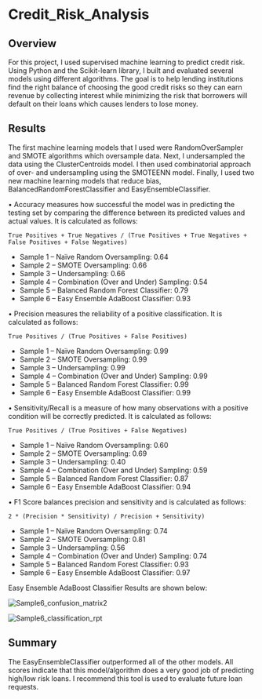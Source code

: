 # Credit_Risk_Analysis

## Overview
For this project, I used supervised machine learning to predict credit risk. Using Python and the Scikit-learn library, I built and evaluated several models using different algorithms. The goal is to help lending institutions find the right balance of choosing the good credit risks so they can earn revenue by collecting interest while minimizing the risk that borrowers will default on their loans which causes lenders to lose money. 

## Results

The first machine learning models that I used were RandomOverSampler and SMOTE algorithms which oversample data. Next, I undersampled the data using the ClusterCentroids model. I then used combinatorial approach of over- and undersampling using the SMOTEENN model. Finally, I used two new machine learning models that reduce bias, BalancedRandomForestClassifier and EasyEnsembleClassifier.



•	Accuracy measures how successful the model was in predicting the testing set by comparing the difference between its predicted values and actual values. It is calculated as follows: 

    True Positives + True Negatives / (True Positives + True Negatives + False Positives + False Negatives)

-	Sample 1 – Naïve Random Oversampling: 0.64
-	Sample 2 – SMOTE Oversampling: 0.66
-	Sample 3 – Undersampling: 0.66
-	Sample 4 – Combination (Over and Under) Sampling: 0.54
-	Sample 5 – Balanced Random Forest Classifier: 0.79
-	Sample 6 – Easy Ensemble AdaBoost Classifier: 0.93

•	Precision measures the reliability of a positive classification. It is calculated as follows: 

    True Positives / (True Positives + False Positives)

-	Sample 1 – Naïve Random Oversampling: 0.99
-	Sample 2 – SMOTE Oversampling: 0.99
-	Sample 3 – Undersampling: 0.99
-	Sample 4 – Combination (Over and Under) Sampling: 0.99
-	Sample 5 – Balanced Random Forest Classifier: 0.99
-	Sample 6 – Easy Ensemble AdaBoost Classifier: 0.99

•	Sensitivity/Recall is a measure of how many observations with a positive condition will be correctly predicted. It is calculated as follows:

    True Positives / (True Positives + False Negatives) 

-	Sample 1 – Naïve Random Oversampling: 0.60
-	Sample 2 – SMOTE Oversampling: 0.69
-	Sample 3 – Undersampling: 0.40
-	Sample 4 – Combination (Over and Under) Sampling: 0.59
-	Sample 5 – Balanced Random Forest Classifier: 0.87 
-	Sample 6 – Easy Ensemble AdaBoost Classifier: 0.94

•	F1 Score balances precision and sensitivity and is calculated as follows: 
    
    2 * (Precision * Sensitivity) / Precision + Sensitivity)

-	Sample 1 – Naïve Random Oversampling: 0.74
-	Sample 2 – SMOTE Oversampling: 0.81
-	Sample 3 – Undersampling: 0.56
-	Sample 4 – Combination (Over and Under) Sampling: 0.74
-	Sample 5 – Balanced Random Forest Classifier: 0.93
-	Sample 6 – Easy Ensemble AdaBoost Classifier: 0.97


Easy Ensemble AdaBoost Classifier Results are shown below: 

![Sample6_confusion_matrix2](https://user-images.githubusercontent.com/90162669/150695042-d4c1af8a-768a-4b13-9539-13f2b5ce1fc9.png)


![Sample6_classification_rpt](https://user-images.githubusercontent.com/90162669/150695047-fb9fe576-90db-4f7e-9c1f-19fd76a464f8.png)


## Summary
The EasyEnsembleClassifier outperformed all of the other models. All scores indicate that this model/algorithm does a very good job of predicting high/low risk loans. I recommend this tool is used to evaluate future loan requests.  
